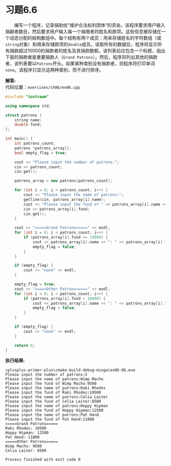 # 习题6.6

&emsp;&emsp;编写一个程序，记录捐助给”维护合法权利团体“的资金。该程序要求用户输入捐献者数目，然后要求用户输入每一个捐赠者的姓名和款项。这些信息被存储在一个动态分配的结构数组中。每个结构有两个成员：用来存储姓名的字符数组（或`string`对象）和用来存储款项的`double`成员。读取所有的数据后，程序将显示所有捐款超过10000的捐款者的姓名及其捐款数额。该列表前应包含一个标题，指出下面的捐款者是重要捐款人（`Grand Patrons`）。然后，程序将列出其他的捐款者，该列表要以`Patrons`开头。如果某种类别没有捐款者，则程序将打印单词`none`。该程序只显示这两种类别，而不进行排序。

**解答:**  
代码位置：`exercises/ch06/ex06.cpp`
```c++
#include "iostream"

using namespace std;

struct patrons {
    string name;
    double fund;
};

int main() {
    int patrons_count;
    patrons *patrons_array{};
    bool empty_flag = true;

    cout << "Please input the number of patrons:";
    cin >> patrons_count;
    cin.get();

    patrons_array = new patrons[patrons_count];

    for (int i = 0; i < patrons_count; i++) {
        cout << "Please input the name of patrons:";
        getline(cin, patrons_array[i].name);
        cout << "Please input the fund of " << patrons_array[i].name << ":";
        cin >> patrons_array[i].fund;
        cin.get();
    }

    cout << "=====Grand Patrons=====" << endl;
    for (int i = 0; i < patrons_count; i++) {
        if (patrons_array[i].fund >= 10000) {
            cout << patrons_array[i].name << ": " << patrons_array[i].fund << endl;
            empty_flag = false;
        }
    }

    if (empty_flag) {
        cout << "none" << endl;
    }

    empty_flag = true;
    cout << "=====Other Patrons=====" << endl;
    for (int i = 0; i < patrons_count; i++) {
        if (patrons_array[i].fund < 10000) {
            cout << patrons_array[i].name << ": " << patrons_array[i].fund << endl;
            empty_flag = false;
        }
    }

    if (empty_flag) {
        cout << "none" << endl;
    }

    return 0;
}
```

**执行结果:**  
```
cplusplus-primer-plus\cmake-build-debug-mingw\ex06-06.exe
Please input the number of patrons:5
Please input the name of patrons:Wimp Macho
Please input the fund of Wimp Macho:9500
Please input the name of patrons:Raki Rhodes
Please input the fund of Raki Rhodes:10500
Please input the name of patrons:Celia Laiter
Please input the fund of Celia Laiter:8500
Please input the name of patrons:Hoppy Hipman
Please input the fund of Hoppy Hipman:12500
Please input the name of patrons:Pat Hand
Please input the fund of Pat Hand:11000
=====Grand Patrons=====
Raki Rhodes: 10500
Hoppy Hipman: 12500
Pat Hand: 11000
=====Other Patrons=====
Wimp Macho: 9500
Celia Laiter: 8500

Process finished with exit code 0
```